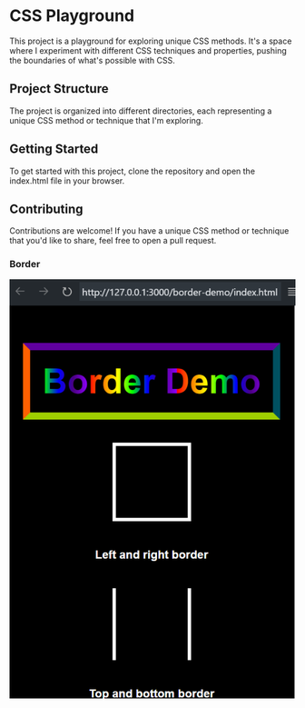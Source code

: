 # CSS Playground

This project is a playground for exploring unique CSS methods. It's a space where I experiment with different CSS techniques and properties, pushing the boundaries of what's possible with CSS.

## Project Structure

The project is organized into different directories, each representing a unique CSS method or technique that I'm exploring.

## Getting Started

To get started with this project, clone the repository and open the index.html file in your browser.

## Contributing

Contributions are welcome! If you have a unique CSS method or technique that you'd like to share, feel free to open a pull request.

### Border
![Border Demo](/assets/border-demo.png)